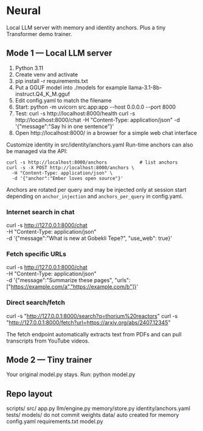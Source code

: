 # Neural

Local LLM server with memory and identity anchors. Plus a tiny Transformer demo trainer.

## Mode 1 — Local LLM server
1. Python 3.11
2. Create venv and activate
3. pip install -r requirements.txt
4. Put a GGUF model into ./models for example llama-3.1-8b-instruct.Q4_K_M.gguf
5. Edit config.yaml to match the filename
6. Start: python -m uvicorn src.app:app --host 0.0.0.0 --port 8000
7. Test:
   curl -s http://localhost:8000/health
   curl -s http://localhost:8000/chat -H "Content-Type: application/json" -d '{"message":"Say hi in one sentence"}'
8. Open http://localhost:8000/ in a browser for a simple web chat interface

Customize identity in src/identity/anchors.yaml
Run-time anchors can also be managed via the API:

```
curl -s http://localhost:8000/anchors            # list anchors
curl -s -X POST http://localhost:8000/anchors \
  -H "Content-Type: application/json" \
  -d '{"anchor":"Ember loves open source"}'
```
Anchors are rotated per query and may be injected only at session start
depending on `anchor_injection` and `anchors_per_query` in config.yaml.

### Internet search in chat
curl -s http://127.0.0.1:8000/chat \
  -H "Content-Type: application/json" \
  -d '{"message":"What is new at Gobekli Tepe?", "use_web": true}'

### Fetch specific URLs
curl -s http://127.0.0.1:8000/chat \
  -H "Content-Type: application/json" \
  -d '{"message":"Summarize these pages", "urls":["https://example.com/a","https://example.com/b"]}'

### Direct search/fetch
curl -s "http://127.0.0.1:8000/search?q=thorium%20reactors"
curl -s "http://127.0.0.1:8000/fetch?url=https://arxiv.org/abs/2407.12345"

The fetch endpoint automatically extracts text from PDFs and can pull transcripts from YouTube videos.

## Mode 2 — Tiny trainer
Your original model.py stays. Run: python model.py

## Repo layout
scripts/
src/
  app.py
  llm/engine.py
  memory/store.py
  identity/anchors.yaml
tests/
models/   do not commit weights
data/     auto created for memory
config.yaml
requirements.txt
model.py
